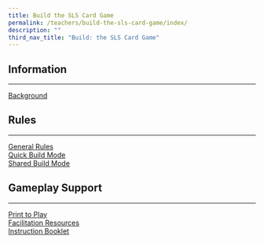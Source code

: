 ```yaml
---
title: Build the SLS Card Game
permalink: /teachers/build-the-sls-card-game/index/
description: ""
third_nav_title: "Build: the SLS Card Game"
---
```

<h2 id="information">Information</h2>
<hr>
<p><a target="_blank" href="/teachers/build-the-sls-card-game/background/">Background</a></p>
<h2 id="rules">Rules</h2>
<hr>
<p><a target="_blank" href="/teachers/build-the-sls-card-game/general-rules/">General Rules</a>
<br><a target="_blank" href="/teachers/build-the-sls-card-game/quick-build-mode/">Quick Build Mode</a>
<br><a target="_blank" href="/teachers/build-the-sls-card-game/shared-build-mode/">Shared Build Mode</a></p>
<h2 id="gameplay-support">Gameplay Support</h2>
<hr>
<p><a target="_blank" href="/teachers/build-the-sls-card-game/print-to-play/">Print to Play</a>
<br><a target="_blank" href="/teachers/build-the-sls-card-game/facilitation-resources/">Facilitation Resources</a>
<br><a target="_blank" href="/teachers/build-the-sls-card-game/instruction-booklet/">Instruction Booklet</a></p>